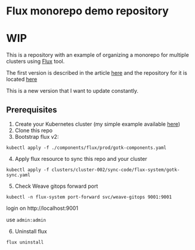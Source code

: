 # Flux monorepo demo repository

# WIP

This is a repository with an example of organizing a monorepo for multiple clusters using [Flux]() tool.

The first version is described in the article [here]() and the repository for it is located [here]()

This is a new version that I want to update constantly.

## Prerequisites

1. Create your Kubernetes cluster (my simple example available [here]())
2. Clone this repo
3. Bootstrap flux v2:
```shell
kubectl apply -f ./components/flux/prod/gotk-components.yaml
```
4. Apply flux resource to sync this repo and your cluster
```
kubectl apply -f clusters/cluster-002/sync-code/flux-system/gotk-sync.yaml
```

5. Check Weave gitops
forward port
```
kubectl -n flux-system port-forward svc/weave-gitops 9001:9001
```
login on http://localhost:9001

use `admin:admin`

6. Uninstall flux
```
flux uninstall
```
